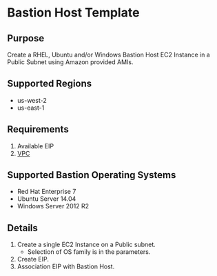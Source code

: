 # Bastion Host Template

## Purpose
Create a RHEL, Ubuntu and/or Windows Bastion Host EC2 Instance in a Public Subnet using Amazon provided AMIs.

## Supported Regions
* us-west-2
* us-east-1

## Requirements
1. Available EIP
2. [VPC](https://github.com/bonusbits/cloudformation_templates/blob/master/infrastructure/vpc/vpc.template)

## Supported Bastion Operating Systems
* Red Hat Enterprise 7
* Ubuntu Server 14.04
* Windows Server 2012 R2

## Details
1. Create a single EC2 Instance on a Public subnet.
    * Selection of OS family is in the parameters.
2. Create EIP.
3. Association EIP with Bastion Host.